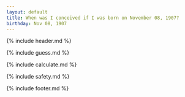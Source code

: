```yaml
---
layout: default
title: When was I conceived if I was born on November 08, 1907?
birthday: Nov 08, 1907
---
```


{% include header.md %}

{% include guess.md %}

{% include calculate.md %}

{% include safety.md %}

{% include footer.md %}



